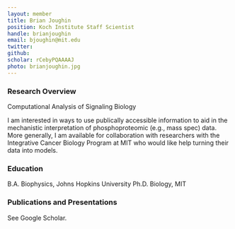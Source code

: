 ```yaml
---
layout: member
title: Brian Joughin
position: Koch Institute Staff Scientist
handle: brianjoughin
email: bjoughin@mit.edu
twitter: 
github: 
scholar: rCebyPQAAAAJ
photo: brianjoughin.jpg 
---
```


### Research Overview
Computational Analysis of Signaling Biology

I am interested in ways to use publically accessible information to aid in the mechanistic interpretation of phosphoproteomic (e.g., mass spec) data. More generally, I am available for collaboration with researchers with the Integrative Cancer Biology Program at MIT who would like help turning their data into models.

### Education
B.A. Biophysics, Johns Hopkins University
Ph.D. Biology, MIT

### Publications and Presentations
See Google Scholar.

